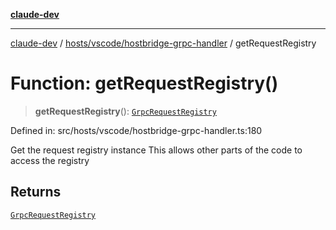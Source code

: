 [**claude-dev**](../../../../README.md)

***

[claude-dev](../../../../README.md) / [hosts/vscode/hostbridge-grpc-handler](../README.md) / getRequestRegistry

# Function: getRequestRegistry()

> **getRequestRegistry**(): [`GrpcRequestRegistry`](../../../../core/controller/grpc-request-registry/classes/GrpcRequestRegistry.md)

Defined in: src/hosts/vscode/hostbridge-grpc-handler.ts:180

Get the request registry instance
This allows other parts of the code to access the registry

## Returns

[`GrpcRequestRegistry`](../../../../core/controller/grpc-request-registry/classes/GrpcRequestRegistry.md)
